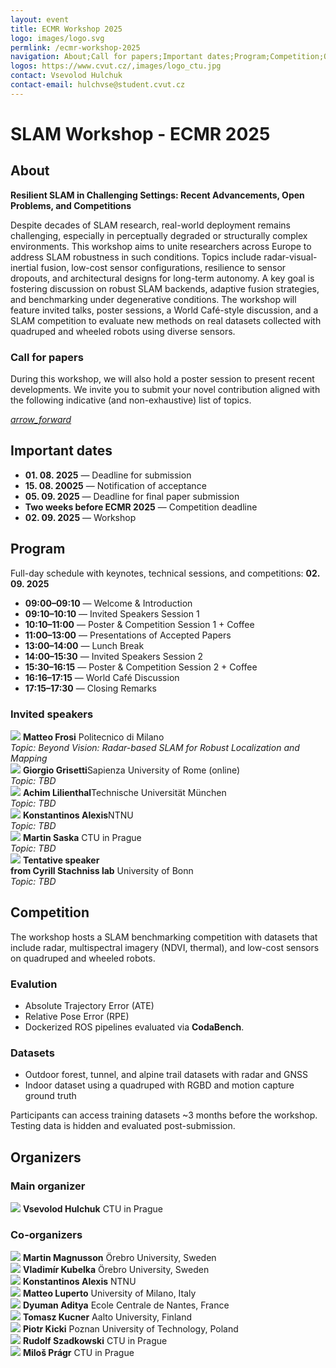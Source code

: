 ```yaml
---
layout: event
title: ECMR Workshop 2025
logo: images/logo.svg
permlink: /ecmr-workshop-2025
navigation: About;Call for papers;Important dates;Program;Competition;Organizers
logos: https://www.cvut.cz/,images/logo_ctu.jpg
contact: Vsevolod Hulchuk
contact-email: hulchvse@student.cvut.cz
---
```

<h1>SLAM Workshop - ECMR 2025</h1>

<h2 id="about">About</h2>
<div class="section-intro">
    <strong>Resilient SLAM in Challenging Settings: Recent Advancements, Open Problems, and Competitions</strong>
    <p>Despite decades of SLAM research, real-world deployment remains challenging, especially in perceptually degraded or structurally complex environments. This workshop aims to unite researchers across Europe to address SLAM robustness in such conditions. Topics include radar-visual-inertial fusion, low-cost sensor configurations, resilience to sensor dropouts, and architectural designs for long-term autonomy.
    A key goal is fostering discussion on robust SLAM backends, adaptive fusion strategies, and benchmarking under degenerative conditions. The workshop will feature invited talks, poster sessions, a World Café-style discussion, and a SLAM competition to evaluate new methods on real datasets collected with quadruped and wheeled robots using diverse sensors.
    </p>
</div>

<div class="cta">
    <div class="cta-text long">
        <h3 id="call-for-papers">Call for papers</h3>
        <p>During this workshop, we will also hold a poster session to present recent developments. 
        We invite you to submit your novel contribution aligned with the following indicative (and non-exhaustive) list of topics.</p>
    </div>   
    <div class="cta-link-button">
        <a href="mailto:hulchvse@student.cvut.cz?subject=ECMR Workshop 2025 - Submission"><i class="material-icons">arrow_forward</i></a>
    </div>
</div>

<h2 id="important-dates">Important dates</h2>
<div class="section-intro">
<ul>
<li><strong>01. 08. 2025</strong> — Deadline for submission</li>
<li><strong>15. 08. 20025</strong> — Notification of acceptance</li>
<li><strong>05. 09. 2025</strong> — Deadline for final paper submission</li>
<li><strong>Two weeks before ECMR 2025</strong> — Competition deadline</li>
<li><strong>02. 09. 2025</strong> — Workshop</li>
</ul>
</div>

<h2 id="program">Program</h2>
<div class="section-intro">
<p>Full-day schedule with keynotes, technical sessions, and competitions: <strong>02. 09. 2025</strong></p>
<ul>
<li><strong>09:00–09:10</strong> — Welcome & Introduction</li>
<li><strong>09:10–10:10</strong> — Invited Speakers Session 1</li>
<li><strong>10:10–11:00</strong> — Poster & Competition Session 1 + Coffee</li>
<li><strong>11:00–13:00</strong> — Presentations of Accepted Papers</li>
<li><strong>13:00–14:00</strong> — Lunch Break</li>
<li><strong>14:00–15:30</strong> — Invited Speakers Session 2</li>
<li><strong>15:30–16:15</strong> — Poster & Competition Session 2 + Coffee</li>
<li><strong>16:16–17:15</strong> — World Café Discussion</li>
<li><strong>17:15–17:30</strong> — Closing Remarks</li>
</ul>
</div>

<h3>Invited speakers</h3>
<div class="image-info-grid small">
    <div class="image-info-card">
        <img src="{{ 'https://airlab.deib.polimi.it/wp-content/uploads/2025/05/MatteoFrosi.png' | absolute_url }}">                
        <strong>Matteo Frosi</strong> Politecnico di Milano<br>
        <i>Topic: Beyond Vision: Radar-based SLAM for Robust Localization and Mapping</i>
    </div>
    <!--  -->
    <div class="image-info-card">
        <img src="{{ 'https://openslam-org.github.io/pics/giorgiogrisetti.jpg' | absolute_url }}">                
        <strong>Giorgio Grisetti</strong>Sapienza University of Rome (online)<br>
        <i>Topic: TBD</i>
    </div>
    <!--  -->
    <div class="image-info-card">
        <img src="{{ 'https://www.ce.cit.tum.de/fileadmin/w00cgn/pins/_my_direct_uploads/Achim_L_1_w5_300dpi_bglightgrad.jpg' | absolute_url }}">                
        <strong>Achim Lilienthal</strong>Technische Universität München<br>
        <i>Topic: TBD</i>
    </div>
    <!--  -->
    <div class="image-info-card">
        <img src="{{ 'https://backends.it.ntnu.no/user-profile-service/rest/files/9f9c50f3-1be4-3823-a318-e8e53ab77d85' | absolute_url }}">                
        <strong>Konstantinos Alexis</strong>NTNU<br>
        <i>Topic: TBD</i>
    </div>
    <!--  -->
    <div class="image-info-card">
        <img src="{{ 'https://mrs.fel.cvut.cz/images/images/people/martin_saska.jpg' | absolute_url }}">                
        <strong>Martin Saska</strong>
CTU in Prague<br>
        <i>Topic: TBD</i>
    </div>
    <!--  -->
    <div class="image-info-card">
        <img src="{{ 'images/placeholder.jpg' | absolute_url }}">                
        <strong>Tentative speaker <br> from Cyrill Stachniss lab</strong>
University of Bonn<br>
        <i>Topic: TBD</i>
    </div>
</div>

<h2 id="competition">Competition</h2>
<div class="section-intro">
<p>The workshop hosts a SLAM benchmarking competition with datasets that include radar, multispectral imagery (NDVI, thermal), and low-cost sensors on quadruped and wheeled robots.</p>

<h3>Evalution</h3>
<ul>
<li>Absolute Trajectory Error (ATE)</li>
<li>Relative Pose Error (RPE)</li>
<li>Dockerized ROS pipelines evaluated via <strong>CodaBench</strong>.</li>
</ul>

<h3>Datasets</h3>
<ul>
<li>Outdoor forest, tunnel, and alpine trail datasets with radar and GNSS</li>
<li>Indoor dataset using a quadruped with RGBD and motion capture ground truth</li>
</ul>

<p>Participants can access training datasets ~3 months before the workshop. Testing data is hidden and evaluated post-submission.</p>
</div>


<h2 id="organizers">Organizers</h2>

<h3>Main organizer</h3>
<div class="image-info-grid">
    <div class="image-info-card">
        <img src="{{ 'https://media.licdn.com/dms/image/v2/D4E03AQE5MzRZjq0poQ/profile-displayphoto-shrink_800_800/B4EZR1EgpCHMAg-/0/1737130904524?e=1756339200&v=beta&t=qO6kKkLkiYI-hRuQ-_dbHWKujQ8G5imRT7r8Unh5Ljw' | absolute_url }}">                
        <strong>Vsevolod Hulchuk</strong>
CTU in Prague
    </div>
</div>

<h3>Co-organizers</h3>
<div class="image-info-grid small">
    <div class="image-info-card">
        <img src="{{ 'https://d2gjqh9j26unp0.cloudfront.net/profilepic/d060e44c62b00db17a5c2c49df3c7790' | absolute_url }}">                
        <strong>Martin Magnusson</strong> 
Örebro University, Sweden
    </div>
    <!--  -->
    <div class="image-info-card">
        <img src="{{ 'https://intranet.fel.cvut.cz/cz/vv/doktorandi/success-stories/kubelka-vladimir.jpg' | absolute_url }}">                
        <strong>Vladimír Kubelka</strong> 
Örebro University, Sweden
    </div>
    <!--  -->
    <div class="image-info-card">
        <img src="{{ 'https://backends.it.ntnu.no/user-profile-service/rest/files/9f9c50f3-1be4-3823-a318-e8e53ab77d85' | absolute_url }}">                
        <strong>Konstantinos Alexis</strong> NTNU
    </div>
    <!--  -->
    <div class="image-info-card">
        <img src="{{ 'https://encrypted-tbn2.gstatic.com/images?q=tbn:ANd9GcRQMw-fVNCr9Y7QQWgv6Cvt4E8QYXLtDLeQ4IYCLZE0JpZfCPnn' | absolute_url }}">                
        <strong>Matteo Luperto</strong> 
University of Milano, Italy
    </div>
    <!--  -->
    <div class="image-info-card">
        <img src="{{ 'https://apps.unimi.it/ws/chiedove/media/image/matteo_luperto' | absolute_url }}">                
        <strong>Dyuman Aditya</strong> 
Ecole Centrale de Nantes, France
    </div>
    <!--  -->
    <div class="image-info-card">
        <img src="{{ 'https://acris.aalto.fi/ws/portalfiles/portal/76318204/Aalto_University_Professor_Tomasz_Kucner_02_11_2021_by_Jaakko_Kahilaniemi_2_Croped_Shrinked.jpg' | absolute_url }}">                
        <strong>Tomasz Kucner</strong> 
Aalto University, Finland
    </div>
    <!--  -->
    <div class="image-info-card">
        <img src="{{ 'https://media.licdn.com/dms/image/v2/C5603AQEQNmWXEiw2xg/profile-displayphoto-shrink_200_200/profile-displayphoto-shrink_200_200/0/1575420051107?e=2147483647&v=beta&t=2GYNTpoL-0PcFxd1f58ebz0JF_9MRFNVfmlFM9aLnno' | absolute_url }}">                
        <strong>Piotr Kicki</strong> 
Poznan University of Technology, Poland
    </div>
    <!--  -->
    <div class="image-info-card">
        <img src="{{ 'https://loop.frontiersin.org/images/profile/1009756/203' | absolute_url }}">                
        <strong>Rudolf Szadkowski</strong> 
CTU in Prague
    </div>
    <div class="image-info-card">
        <img src="{{ 'https://assets.zyrosite.com/cdn-cgi/image/format=auto,w=400,h=436,fit=crop,trim=97.2;0;493.2;0/mk30aZBrbGhJDjV5/milos_pragr_960-mv09EaQxO9hkX858.jpg' | absolute_url }}">                
        <strong>Miloš Prágr</strong> 
CTU in Prague
    </div>
</div>

